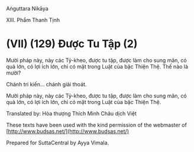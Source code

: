 Aṅguttara Nikāya

XIII. Phẩm Thanh Tịnh

# (VII) (129) Ðược Tu Tập (2)

Mười pháp này, này các Tỷ-kheo, được tu tập, được làm cho sung mãn, có quả lớn, có lợi ích lớn, chỉ có mặt trong Luật của bậc Thiện Thệ. Thế nào là mười?

Chánh tri kiến... chánh giải thoát.

Mười pháp này, này các Tỷ-kheo, được tu tập, được làm cho sung mãn, có quả lớn, có lợi ích lớn, chỉ có mặt trong Luật của bậc Thiện Thệ.

Translated by: Hòa thượng Thích Minh Châu dịch Việt

These texts have been used with the kind permission of the webmaster of [http://www.budsas.net/](http://www.budsas.net/)

Prepared for SuttaCentral by Ayya Vimala.
